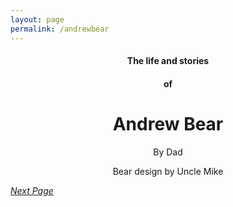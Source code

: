 ```yaml
---
layout: page
permalink: /andrewbear
---
```


<h4 style="text-align: center;" markdown="1">The life and stories</h4>
<h4 style="text-align: center;" markdown="1">of</h4>
<h1 style="text-align: center;" markdown="1">Andrew Bear</h1>


<p style="text-align: center;" markdown="1">By Dad</p>
<p style="text-align: center;" markdown="1">Bear design by Uncle Mike</p>




[_Next Page_](/andrewbear/preface)

